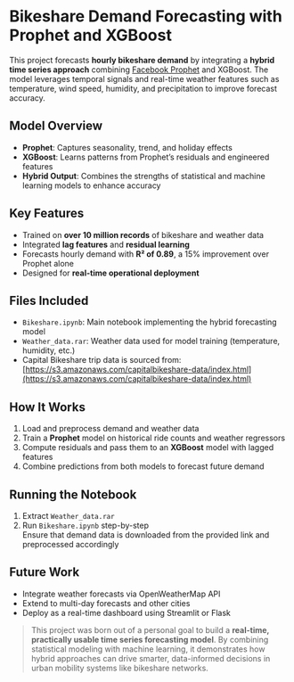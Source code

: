# Bikeshare Demand Forecasting with Prophet and XGBoost
This project forecasts **hourly bikeshare demand** by integrating a **hybrid time series approach** combining [Facebook Prophet](https://facebook.github.io/prophet/) and XGBoost. The model leverages temporal signals and real-time weather features such as temperature, wind speed, humidity, and precipitation to improve forecast accuracy.

## Model Overview
- **Prophet**: Captures seasonality, trend, and holiday effects
- **XGBoost**: Learns patterns from Prophet’s residuals and engineered features
- **Hybrid Output**: Combines the strengths of statistical and machine learning models to enhance accuracy

## Key Features
- Trained on **over 10 million records** of bikeshare and weather data
- Integrated **lag features** and **residual learning**
- Forecasts hourly demand with **R² of 0.89**, a 15% improvement over Prophet alone
- Designed for **real-time operational deployment**
  
## Files Included
- `Bikeshare.ipynb`: Main notebook implementing the hybrid forecasting model
- `Weather_data.rar`: Weather data used for model training (temperature, humidity, etc.)
- Capital Bikeshare trip data is sourced from:  [https://s3.amazonaws.com/capitalbikeshare-data/index.html](https://s3.amazonaws.com/capitalbikeshare-data/index.html)

## How It Works
1. Load and preprocess demand and weather data
2. Train a **Prophet** model on historical ride counts and weather regressors
3. Compute residuals and pass them to an **XGBoost** model with lagged features
4. Combine predictions from both models to forecast future demand

## Running the Notebook
1. Extract `Weather_data.rar`  
2. Run `Bikeshare.ipynb` step-by-step  
   Ensure that demand data is downloaded from the provided link and preprocessed accordingly

## Future Work
- Integrate weather forecasts via OpenWeatherMap API
- Extend to multi-day forecasts and other cities
- Deploy as a real-time dashboard using Streamlit or Flask

> This project was born out of a personal goal to build a **real-time, practically usable time series forecasting model**. By combining statistical modeling with machine learning, it demonstrates how hybrid approaches can drive smarter, data-informed decisions in urban mobility systems like bikeshare networks.
